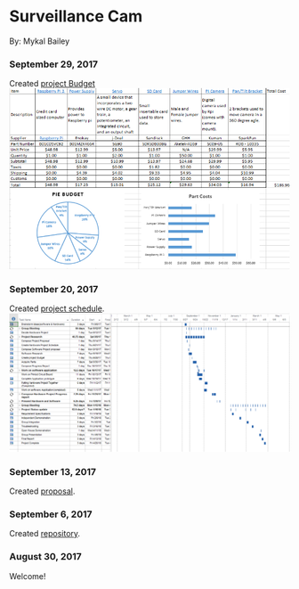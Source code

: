 # Surveillance Cam

By: Mykal Bailey

### September 29, 2017

Created [project Budget](https://github.com/mykalbailey/Surveillance-Cam/blob/master/Budget.xlsx)
![Image of Budget](https://github.com/mykalbailey/Surveillance-Cam/blob/master/Project%20Budget%20image.PNG)

### September 20, 2017

Created [project schedule](https://github.com/mykalbailey/Surveillance-Cam/blob/master/Project%20Schedule.mpp).  
![Image of Schedule](https://github.com/mykalbailey/Surveillance-Cam/blob/master/Project%20Schedule%20Pic.PNG)

### September 13, 2017

Created [proposal](https://github.com/mykalbailey/Surveillance-Cam/blob/master/Project%20Proposal.docx).

### September 6, 2017

Created [repository](https://github.com/mykalbailey/Surveillance-Cam).

### August 30, 2017

Welcome!
